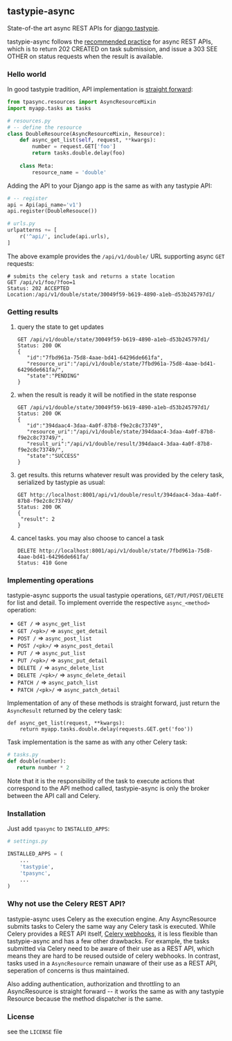 ## tastypie-async

State-of-the art async REST APIs for [django tastypie](https://github.com/django-tastypie/django-tastypie).

tastypie-async follows the [recommended practice](http://restful-api-design.readthedocs.io/en/latest/methods.html#asynchronous-requests) for async REST APIs, which is to return 202 CREATED on task submission, and issue a 303 SEE OTHER on status requests when the result is available. 

### Hello world

In good tastypie tradition, API implementation is [straight forward](https://github.com/miraculixx/tastypie-async/blob/master/examples/double/api.py):

```python
from tpasync.resources import AsyncResourceMixin
import myapp.tasks as tasks

# resources.py
# -- define the resource
class DoubleResource(AsyncResourceMixin, Resource):
    def async_get_list(self, request, **kwargs):
        number = request.GET['foo']
        return tasks.double.delay(foo)
    
    class Meta:
        resource_name = 'double'
```

Adding the API to your Django app is the same as with any tastypie API:

```python
# -- register
api = Api(api_name='v1')
api.register(DoubleResouce())

# urls.py
urlpatterns += [
    r('^api/', include(api.urls),
]
``` 


The above example provides the `/api/v1/double/` URL supporting async `GET` requests:

``` 
# submits the celery task and returns a state location
GET /api/v1/foo/?foo=1
Status: 202 ACCEPTED
Location:/api/v1/double/state/30049f59-b619-4890-a1eb-d53b245797d1/
````

### Getting results

1.  query the state to get updates

    ```
    GET /api/v1/double/state/30049f59-b619-4890-a1eb-d53b245797d1/
    Status: 200 OK
    {  
       "id":"7fbd961a-75d8-4aae-bd41-64296de661fa",
       "resource_uri":"/api/v1/double/state/7fbd961a-75d8-4aae-bd41-64296de661fa/",
       "state":"PENDING"
    }
    ```
    
2. when the result is ready it will be notified in the state response

    ```
    GET /api/v1/double/state/30049f59-b619-4890-a1eb-d53b245797d1/
    Status: 200 OK
    {  
       "id":"394daac4-3daa-4a0f-87b8-f9e2c8c73749",
       "resource_uri":"/api/v1/double/state/394daac4-3daa-4a0f-87b8-f9e2c8c73749/",
       "result_uri":"/api/v1/double/result/394daac4-3daa-4a0f-87b8-f9e2c8c73749/",
       "state":"SUCCESS"
    }
    ```
    
3. get results. this returns whatever result was provided by the celery task, serialized by tastypie as usual:

    ```
    GET http://localhost:8001/api/v1/double/result/394daac4-3daa-4a0f-87b8-f9e2c8c73749/
    Status: 200 OK
    {
     "result": 2
    }
    ```
    
4. cancel tasks. you may also choose to cancel a task

    ```
    DELETE http://localhost:8001/api/v1/double/state/7fbd961a-75d8-4aae-bd41-64296de661fa/
    Status: 410 Gone
    ```

### Implementing operations

tastypie-async supports the usual tastypie operations, `GET/PUT/POST/DELETE` for list and detail. To implement override the respective `async_<method>` operation:

* `GET /` => `async_get_list`
* `GET /<pk>/` => `async_get_detail`
* `POST /` => `async_post_list`
* `POST /<pk>/` => `async_post_detail`
* `PUT /` => `async_put_list`
* `PUT /<pk>/` => `async_put_detail`
* `DELETE /` => `async_delete_list`
* `DELETE /<pk>/` => `async_delete_detail`
* `PATCH /` => `async_patch_list`
* `PATCH /<pk>/` => `async_patch_detail`

Implementation of any of these methods is straight forward, just return the `AsyncResult` returned by the celery task:

```
def async_get_list(request, **kwargs):
    return myapp.tasks.double.delay(requests.GET.get('foo'))
```

Task implementation is the same as with any other Celery task:

```python
# tasks.py
def double(number):
   return number * 2
```

Note that it is the responsibility of the task to execute actions that correspond to the API method called, 
tastypie-async is only the broker between the API call and Celery.

### Installation

Just add `tpasync` to `INSTALLED_APPS`:

```python
# settings.py

INSTALLED_APPS = (
    ...
    'tastypie',
    'tpasync',
    ...
)
```

### Why not use the Celery REST API?

tastypie-async uses Celery as the execution engine. Any AsyncResource submits tasks to Celery 
the same way any Celery task is executed. While Celery provides a REST API itself, 
[Celery webhooks](http://docs.celeryproject.org/en/latest/userguide/remote-tasks.html), it is less flexible than tastypie-async and has a few other drawbacks. For example, the tasks submitted via Celery need to be aware of their use as a REST API, which means they are hard to be reused outside of celery webhooks. In contrast, tasks used in a `AsyncResource` 
remain unaware of their use as a REST API, seperation of concerns is thus maintained.

Also adding authentication, authorization and throttling  to an AsyncResource is straight forward -- it works
the same as with any tastypie Resource because the method dispatcher is the same. 

### License

see the `LICENSE` file
